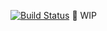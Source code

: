 [![Build Status](https://travis-ci.com/Aaron00101010/vue-split-carousel.svg?branch=dev)](https://travis-ci.com/Aaron00101010/vue-split-carousel)
:construction: WIP
 
